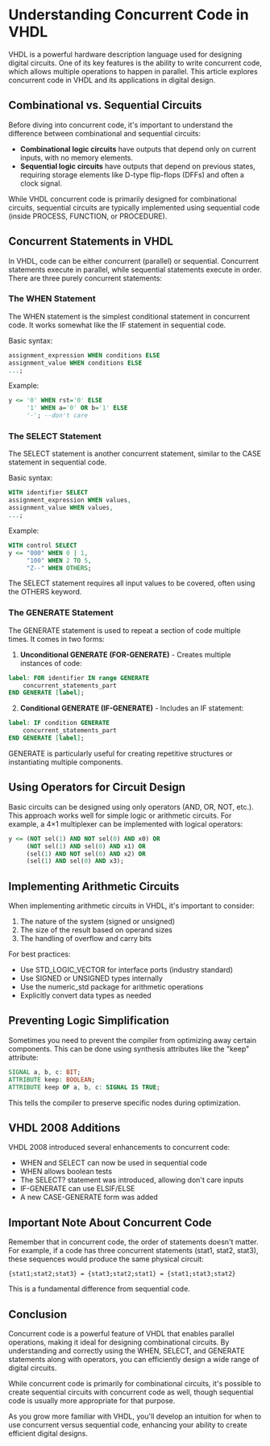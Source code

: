 # Understanding Concurrent Code in VHDL

VHDL is a powerful hardware description language used for designing digital circuits. One of its key features is the ability to write concurrent code, which allows multiple operations to happen in parallel. This article explores concurrent code in VHDL and its applications in digital design.

## Combinational vs. Sequential Circuits

Before diving into concurrent code, it's important to understand the difference between combinational and sequential circuits:

- **Combinational logic circuits** have outputs that depend only on current inputs, with no memory elements.
- **Sequential logic circuits** have outputs that depend on previous states, requiring storage elements like D-type flip-flops (DFFs) and often a clock signal.

While VHDL concurrent code is primarily designed for combinational circuits, sequential circuits are typically implemented using sequential code (inside PROCESS, FUNCTION, or PROCEDURE).

## Concurrent Statements in VHDL

In VHDL, code can be either concurrent (parallel) or sequential. Concurrent statements execute in parallel, while sequential statements execute in order. There are three purely concurrent statements:

### The WHEN Statement

The WHEN statement is the simplest conditional statement in concurrent code. It works somewhat like the IF statement in sequential code. 

Basic syntax:
```vhdl
assignment_expression WHEN conditions ELSE
assignment_value WHEN conditions ELSE
...;
```

Example:
```vhdl
y <= '0' WHEN rst='0' ELSE
     '1' WHEN a='0' OR b='1' ELSE
     '-'; --don't care
```

### The SELECT Statement

The SELECT statement is another concurrent statement, similar to the CASE statement in sequential code.

Basic syntax:
```vhdl
WITH identifier SELECT
assignment_expression WHEN values,
assignment_value WHEN values,
...;
```

Example:
```vhdl
WITH control SELECT
y <= "000" WHEN 0 | 1,
     "100" WHEN 2 TO 5,
     "Z--" WHEN OTHERS;
```

The SELECT statement requires all input values to be covered, often using the OTHERS keyword.

### The GENERATE Statement

The GENERATE statement is used to repeat a section of code multiple times. It comes in two forms:

1. **Unconditional GENERATE (FOR-GENERATE)** - Creates multiple instances of code:
```vhdl
label: FOR identifier IN range GENERATE
    concurrent_statements_part
END GENERATE [label];
```

2. **Conditional GENERATE (IF-GENERATE)** - Includes an IF statement:
```vhdl
label: IF condition GENERATE
    concurrent_statements_part
END GENERATE [label];
```

GENERATE is particularly useful for creating repetitive structures or instantiating multiple components.

## Using Operators for Circuit Design

Basic circuits can be designed using only operators (AND, OR, NOT, etc.). This approach works well for simple logic or arithmetic circuits. For example, a 4×1 multiplexer can be implemented with logical operators:

```vhdl
y <= (NOT sel(1) AND NOT sel(0) AND x0) OR
     (NOT sel(1) AND sel(0) AND x1) OR
     (sel(1) AND NOT sel(0) AND x2) OR
     (sel(1) AND sel(0) AND x3);
```

## Implementing Arithmetic Circuits

When implementing arithmetic circuits in VHDL, it's important to consider:

1. The nature of the system (signed or unsigned)
2. The size of the result based on operand sizes
3. The handling of overflow and carry bits

For best practices:
- Use STD_LOGIC_VECTOR for interface ports (industry standard)
- Use SIGNED or UNSIGNED types internally
- Use the numeric_std package for arithmetic operations
- Explicitly convert data types as needed

## Preventing Logic Simplification

Sometimes you need to prevent the compiler from optimizing away certain components. This can be done using synthesis attributes like the "keep" attribute:

```vhdl
SIGNAL a, b, c: BIT;
ATTRIBUTE keep: BOOLEAN;
ATTRIBUTE keep OF a, b, c: SIGNAL IS TRUE;
```

This tells the compiler to preserve specific nodes during optimization.

## VHDL 2008 Additions

VHDL 2008 introduced several enhancements to concurrent code:

- WHEN and SELECT can now be used in sequential code
- WHEN allows boolean tests
- The SELECT? statement was introduced, allowing don't care inputs
- IF-GENERATE can use ELSIF/ELSE
- A new CASE-GENERATE form was added

## Important Note About Concurrent Code

Remember that in concurrent code, the order of statements doesn't matter. For example, if a code has three concurrent statements (stat1, stat2, stat3), these sequences would produce the same physical circuit:

```
{stat1;stat2;stat3} = {stat3;stat2;stat1} = {stat1;stat3;stat2}
```

This is a fundamental difference from sequential code.

## Conclusion

Concurrent code is a powerful feature of VHDL that enables parallel operations, making it ideal for designing combinational circuits. By understanding and correctly using the WHEN, SELECT, and GENERATE statements along with operators, you can efficiently design a wide range of digital circuits.

While concurrent code is primarily for combinational circuits, it's possible to create sequential circuits with concurrent code as well, though sequential code is usually more appropriate for that purpose.

As you grow more familiar with VHDL, you'll develop an intuition for when to use concurrent versus sequential code, enhancing your ability to create efficient digital designs.
